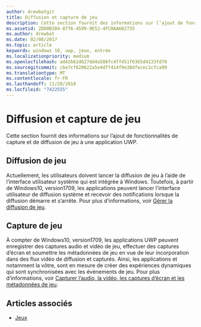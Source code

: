 ```yaml
---
author: drewbatgit
title: Diffusion et capture de jeu
description: Cette section fournit des informations sur l’ajout de fonctionnalités de capture et de diffusion de jeu à une application UWP.
ms.assetid: 2DD0B384-8776-4599-9E52-4FC0AA682735
ms.author: drewbat
ms.date: 02/08/2017
ms.topic: article
keywords: windows 10, uwp, jeux, entrée
ms.localizationpriority: medium
ms.openlocfilehash: ad42b62d627dd4a506fc4ff451f6365d4133fd70
ms.sourcegitcommit: cbe7cf620622a5e4df7414f9e38dfecec1cfca99
ms.translationtype: MT
ms.contentlocale: fr-FR
ms.lasthandoff: 11/20/2018
ms.locfileid: "7422555"
---
```

# <a name="game-broadcast-and-capture"></a>Diffusion et capture de jeu

Cette section fournit des informations sur l’ajout de fonctionnalités de capture et de diffusion de jeu à une application UWP.

## <a name="game-broadcasting"></a>Diffusion de jeu
Actuellement, les utilisateurs doivent lancer la diffusion de jeu à l’aide de l’interface utilisateur système qui est intégrée à Windows. Toutefois, à partir de Windows10, version1709, les applications peuvent lancer l’interface utilisateur de diffusion système et recevoir des notifications lorsque la diffusion démarre et s’arrête. Pour plus d’informations, voir [Gérer la diffusion de jeu](manage-game-broadcasting.md).

## <a name="game-capture"></a>Capture de jeu
À compter de Windows10, version1709, les applications UWP peuvent enregistrer des captures audio et vidéo de jeu, effectuer des captures d’écran et soumettre les métadonnées de jeu en vue de leur incorporation dans des flux vidéo de diffusion et capturés. Ainsi, les applications et notamment la vôtre, sont en mesure de créer des expériences dynamiques qui sont synchronisées avec les événements de jeu. Pour plus d’informations, voir [Capturer l’audio, la vidéo, les captures d’écran et les métadonnées de jeu](capture-game-audio-video-screenshots-and-metadata.md).



## <a name="see-also"></a>Articles associés

* [Jeux](index.md)